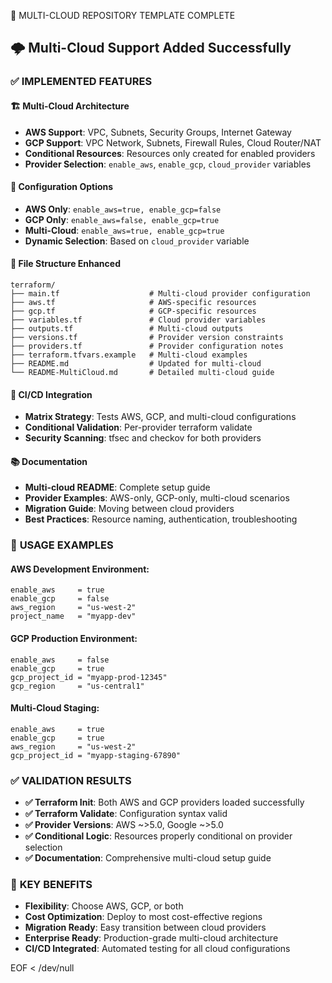 🎉 MULTI-CLOUD REPOSITORY TEMPLATE COMPLETE

## 🌩️ Multi-Cloud Support Added Successfully

### ✅ IMPLEMENTED FEATURES

#### 🏗️ **Multi-Cloud Architecture**
- **AWS Support**: VPC, Subnets, Security Groups, Internet Gateway
- **GCP Support**: VPC Network, Subnets, Firewall Rules, Cloud Router/NAT
- **Conditional Resources**: Resources only created for enabled providers
- **Provider Selection**: `enable_aws`, `enable_gcp`, `cloud_provider` variables

#### 🔧 **Configuration Options**
- **AWS Only**: `enable_aws=true, enable_gcp=false`
- **GCP Only**: `enable_aws=false, enable_gcp=true`
- **Multi-Cloud**: `enable_aws=true, enable_gcp=true`
- **Dynamic Selection**: Based on `cloud_provider` variable

#### 📁 **File Structure Enhanced**
```
terraform/
├── main.tf                    # Multi-cloud provider configuration
├── aws.tf                     # AWS-specific resources
├── gcp.tf                     # GCP-specific resources  
├── variables.tf               # Cloud provider variables
├── outputs.tf                 # Multi-cloud outputs
├── versions.tf                # Provider version constraints
├── providers.tf               # Provider configuration notes
├── terraform.tfvars.example   # Multi-cloud examples
├── README.md                  # Updated for multi-cloud
└── README-MultiCloud.md       # Detailed multi-cloud guide
```

#### 🤖 **CI/CD Integration**
- **Matrix Strategy**: Tests AWS, GCP, and multi-cloud configurations
- **Conditional Validation**: Per-provider terraform validate
- **Security Scanning**: tfsec and checkov for both providers

#### 📚 **Documentation**
- **Multi-cloud README**: Complete setup guide
- **Provider Examples**: AWS-only, GCP-only, multi-cloud scenarios
- **Migration Guide**: Moving between cloud providers
- **Best Practices**: Resource naming, authentication, troubleshooting

### 🚀 **USAGE EXAMPLES**

#### AWS Development Environment:
```hcl
enable_aws     = true
enable_gcp     = false
aws_region     = "us-west-2"
project_name   = "myapp-dev"
```

#### GCP Production Environment:  
```hcl
enable_aws     = false
enable_gcp     = true
gcp_project_id = "myapp-prod-12345"
gcp_region     = "us-central1"
```

#### Multi-Cloud Staging:
```hcl
enable_aws     = true
enable_gcp     = true
aws_region     = "us-west-2"
gcp_project_id = "myapp-staging-67890"
```

### ✅ **VALIDATION RESULTS**
- **✅ Terraform Init**: Both AWS and GCP providers loaded successfully
- **✅ Terraform Validate**: Configuration syntax valid
- **✅ Provider Versions**: AWS ~>5.0, Google ~>5.0
- **✅ Conditional Logic**: Resources properly conditional on provider selection
- **✅ Documentation**: Comprehensive multi-cloud setup guide

### 🎯 **KEY BENEFITS**
- **Flexibility**: Choose AWS, GCP, or both
- **Cost Optimization**: Deploy to most cost-effective regions
- **Migration Ready**: Easy transition between cloud providers
- **Enterprise Ready**: Production-grade multi-cloud architecture
- **CI/CD Integrated**: Automated testing for all cloud configurations

EOF < /dev/null